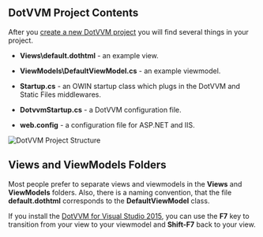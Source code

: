 ﻿## DotVVM Project Contents

After you [create a new DotVVM project](/docs/tutorials/how-to-start-dotnet-451/{branch}) you will find several things in your project.

* **Views\default.dothtml** - an example view.

* **ViewModels\DefaultViewModel.cs** - an example viewmodel.

* **Startup.cs** - an OWIN startup class which plugs in the DotVVM and Static Files middlewares.

* **DotvvmStartup.cs** - a DotVVM configuration file.

* **web.config** - a configuration file for ASP.NET and IIS.

<img src="{imageDir}basics-project-structure-img1.png" alt="DotVVM Project Structure" />

## Views and ViewModels Folders

Most people prefer to separate views and viewmodels in the **Views** and **ViewModels** folders. 
Also, there is a naming convention, that the file **default.dothtml** corresponds to the **DefaultViewModel** class.

If you install the [DotVVM for Visual Studio 2015](/download/vsix_free), you can use the **F7** key to transition from 
your view to your viewmodel and **Shift-F7** back to your view.
